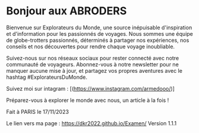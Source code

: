 
# Bonjour aux ABRODERS
Bienvenue sur Explorateurs du Monde, une source inépuisable d'inspiration et d'information pour les passionnés de voyages. Nous sommes une équipe de globe-trotters passionnés, déterminés à partager nos expériences, nos conseils et nos découvertes pour rendre chaque voyage inoubliable.

Suivez-nous sur nos réseaux sociaux pour rester connecté avec notre communauté de voyageurs. Abonnez-vous à notre newsletter pour ne manquer aucune mise à jour, et partagez vos propres aventures avec le hashtag #ExplorateursDuMonde.

Suivez moi sur intagram : [(https://www.instagram.com/armedooo/)] 

Préparez-vous à explorer le monde avec nous, un article à la fois !

Fait à PARIS le 17/11/2023

Le lien vers ma page : [
](https://dkr2022.github.io/Examen/)https://dkr2022.github.io/Examen/
Version 1.1.1

